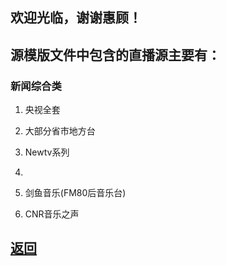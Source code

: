 ## 欢迎光临，谢谢惠顾！

## 源模版文件中包含的直播源主要有：

### 新闻综合类

1. 央视全套
2. 大部分省市地方台
3. Newtv系列
4. 

1. 剑鱼音乐(FM80后音乐台)
2. CNR音乐之声

## [返回](http://TVPlayerSupport.github.io/TVPlayerSupport/)

